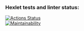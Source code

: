 ### Hexlet tests and linter status:
[![Actions Status](https://github.com/Vsehilyaschy/frontend-project-44/actions/workflows/hexlet-check.yml/badge.svg)](https://github.com/Vsehilyaschy/frontend-project-44/actions)\
[![Maintainability](https://api.codeclimate.com/v1/badges/14107529e10164b8a110/maintainability)](https://codeclimate.com/github/Vsehilyaschy/frontend-project-44/maintainability)
